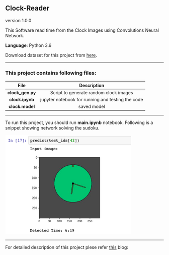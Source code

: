 ## Clock-Reader

version 1.0.0

This Software read time from the Clock Images using Convolutions Neural Network.

**Language**: Python 3.6

Download dataset for this project from [here](https://www.kaggle.com/shivajbd/analog-clocks).

---

### This project contains following files:

| File      | Description |
| :-----------: | :-----------: |
| **clock_gen.py**      | Script to generate random clock images       |
| **clock.ipynb**   | jupyter notebook for running and testing the code        |
| **clock.model** | saved model |

---

To run this project, you should run **main.ipynb** notebook. Following is a snippet showing network solving the sudoku.

<img src=result.png width="400">

---

For detailed description of this project plese refer [this]() blog:
